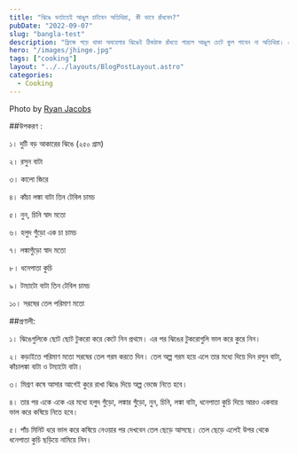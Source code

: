 ```yaml
---
title: "ঝিঙে ভর্তাতেই আঙুল চাটবেন অতিথিরা, কী ভাবে রাঁধবেন?"
pubDate: "2022-09-07"
slug: "bangla-test"
description: "ফ্রিজে পড়ে থাকা অবহেলার ঝিঙেই ঠিকঠাক রাঁধতে পারলে আঙুল চেটে কুল পাবেন না অতিথিরা। তেমনই একটি পদ ঝিঙে ভর্তা। "
hero: "/images/jhinge.jpg"
tags: ["cooking"]
layout: "../../layouts/BlogPostLayout.astro"
categories:
  - Cooking
---
```


Photo by <a rel="nofollow" href="https://unsplash.com/@rjacobs?utm_source=unsplash&utm_medium=referral&utm_content=creditCopyText">Ryan Jacobs</a>
  

##উপকরণ :

১। দুটি বড় আকারের ঝিঙে (২৫০ গ্রাম)

২। রসুন বাটা

৩। কালো জিরে

৪। কাঁচা লঙ্কা বাটা তিন টেবিল চামচ

৫। নুন, চিনি স্বাদ মতো

৬। হলুদ গুঁড়ো এক চা চামচ

৭। লঙ্কাগুঁড়ো স্বাদ মতো

৮। ধনেপাতা কুচি

৯। টম্যাটো বাটা তিন টেবিল চামচ

১০। সরষের তেল পরিমাণ মতো

##প্রণালী:

১। ঝিঙেগুলিকে ছোট ছোট টুকরো করে কেটে নিন প্রথমে। এর পর ঝিঙের টুকরোগুলি ভাল করে কুরে নিন।

২। কড়াইতে পরিমাণ মতো সরষের তেল গরম করতে দিন। তেল অল্প গরম হয়ে এলে তার মধ্যে দিয়ে দিন রসুন বাটা, কাঁচালঙ্কা বাটা ও টম্যাটো বাটা।

৩। মিশ্রণ কষে আসার আগেই কুরে রাখা ঝিঙে দিয়ে অল্প ভেজে নিতে হবে।

৪। তার পর একে একে এর মধ্যে হলুদ গুঁড়ো, লঙ্কার গুঁড়ো, নুন, চিনি, লঙ্কা বাটা, ধনেপাতা কুচি দিয়ে আরও একবার ভাল করে কষিয়ে নিতে হবে।

৫। পাঁচ মিনিট ধরে ভাল করে কষিয়ে নেওয়ার পর দেখবেন তেল ছেড়ে আসছে। তেল ছেড়ে এলেই উপর থেকে ধনেপাতা কুচি ছড়িয়ে নামিয়ে নিন।
